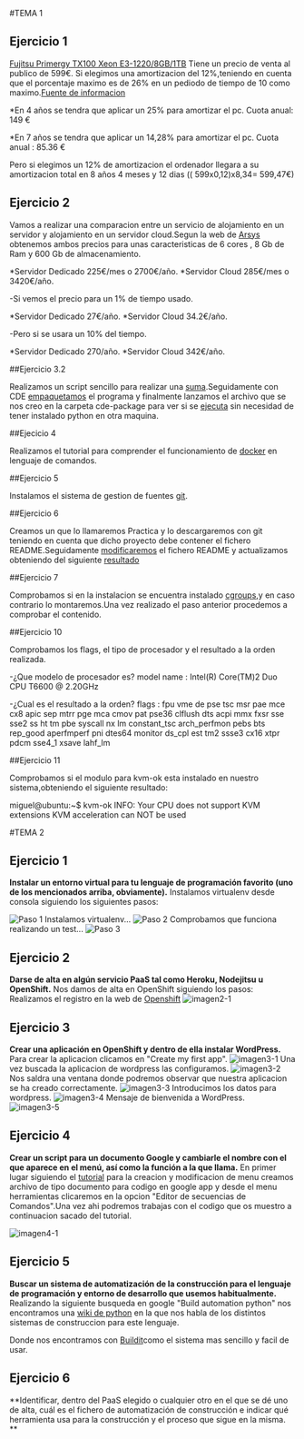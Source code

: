 #TEMA 1

## Ejercicio 1
[Fujitsu Primergy TX100 Xeon E3-1220/8GB/1TB](http://www.pccomponentes.com/fujitsu_primergy_tx100_xeon_e3_1220_8gb_1tb.html?gclid=CJmasoPrhsECFVDItAod5woAtA) Tiene un precio de venta al publico de 599€.
Si elegimos una amortizacion del 12%,teniendo en cuenta que el porcentaje maximo es de 26% en un pediodo de tiempo de 10 como maximo.[Fuente de informacion](http://www.gabilos.com/webcontable/amortizacion/estimacion_directa_simplificada.htm)

*En 4 años se tendra que aplicar un 25% para amortizar el pc. Cuota anual: 149 €

*En 7 años se tendra que aplicar un 14,28% para amortizar el pc. Cuota anual : 85.36 €

Pero si elegimos un 12% de amortizacion el ordenador llegara a su amortizacion total en 8 años 4 meses y 12 dias (( 599x0,12)x8,34= 599,47€)


## Ejercicio 2
Vamos a realizar una comparacion entre un servicio de alojamiento en un servidor y alojamiento en un servidor cloud.Segun la web de [Arsys](http://www.arsys.es/hosting?gclid=CPKFjcPelcECFQ3LtAodyVEA4w) obtenemos ambos precios para unas caracteristicas de 6 cores , 8 Gb de Ram y 600 Gb de almacenamiento.

*Servidor Dedicado 225€/mes o 2700€/año.
*Servidor Cloud 285€/mes o 3420€/año.

-Si vemos el precio para un 1% de tiempo usado.

*Servidor Dedicado 27€/año.
*Servidor Cloud 34.2€/año.

-Pero si se usara un 10% del tiempo.

*Servidor Dedicado 270/año.
*Servidor Cloud 342€/año.

##Ejercicio 3.2

Realizamos un script sencillo para realizar una [suma](http://imgur.com/R7GIvGx).Seguidamente con CDE [empaquetamos](http://imgur.com/96CUB6p) el programa y finalmente lanzamos el archivo que se nos creo en la carpeta cde-package para ver si se [ejecuta](http://imgur.com/8oreLxN) sin necesidad de tener instalado python en otra maquina.

##Ejecicio 4

Realizamos el tutorial para comprender el funcionamiento de [docker](http://imgur.com/9kgsvVD) en lenguaje de comandos.

##Ejercicio 5

Instalamos el sistema de gestion de fuentes [git](http://imgur.com/vMqcjaM).

##Ejercicio 6

Creamos un que lo llamaremos Practica y lo descargaremos con git teniendo en cuenta que dicho proyecto debe contener el fichero README.Seguidamente [modificaremos](http://imgur.com/qCVnsAY) el fichero README y actualizamos obteniendo del siguiente [resultado](http://imgur.com/ixOkHtU)

##Ejercicio 7

Comprobamos si en la instalacion se encuentra instalado [cgroups](http://imgur.com/kRI8qFa),y en caso contrario lo montaremos.Una vez realizado el paso anterior procedemos a comprobar el contenido.

##Ejercicio 10

Comprobamos los flags, el tipo de procesador y el resultado a la orden realizada.

-¿Que modelo de procesador es?
  model name	: Intel(R) Core(TM)2 Duo CPU     T6600  @ 2.20GHz

-¿Cual es el resultado a la orden?
  flags		: fpu vme de pse tsc msr pae mce cx8 apic sep mtrr pge mca cmov pat pse36 clflush dts acpi mmx fxsr sse sse2 ss ht tm pbe syscall nx lm constant_tsc arch_perfmon pebs bts rep_good aperfmperf pni dtes64 monitor ds_cpl est tm2 ssse3 cx16 xtpr pdcm sse4_1 xsave lahf_lm

##Ejercicio 11

Comprobamos si el modulo para kvm-ok esta instalado en nuestro sistema,obteniendo el siguiente resultado:

miguel@ubuntu:~$ kvm-ok INFO: Your CPU does not support KVM extensions
KVM acceleration can NOT be used


#TEMA 2

## Ejercicio 1
**Instalar un entorno virtual para tu lenguaje de programación favorito (uno de los mencionados arriba, obviamente).**
Instalamos virtualenv desde consola siguiendo los siguientes pasos:

![Paso 1](http://i.imgur.com/b4P7ncJ.jpg)
Instalamos virtualenv...
![Paso 2](http://i.imgur.com/4Lwfky8.jpg)
Comprobamos que funciona realizando un test...
![Paso 3](http://i.imgur.com/RLgnNdC.jpg)


## Ejercicio 2
**Darse de alta en algún servicio PaaS tal como Heroku, Nodejitsu u OpenShift.**
Nos damos de alta en OpenShift siguiendo los pasos:
Realizamos el registro en la web de [Openshift](https://www.openshift.com/)
![imagen2-1](http://i.imgur.com/II0ELuU.jpg)


## Ejercicio 3
**Crear una aplicación en OpenShift y dentro de ella instalar WordPress.**
Para crear la aplicacion clicamos en "Create my first app".
![imagen3-1](http://i.imgur.com/5vQugDx.jpg)
Una vez buscada la aplicacion de wordpress las configuramos.
![imagen3-2](http://i.imgur.com/GuhWpYJ.jpg)
Nos saldra una ventana donde podremos observar que nuestra aplicacion se ha creado correctamente.
![imagen3-3](http://i.imgur.com/Judnbcr.jpg)
Introducimos los datos para wordpress.
![imagen3-4](http://i.imgur.com/iSM6F6c.jpg)
Mensaje de bienvenida a WordPress.
![imagen3-5](http://i.imgur.com/CyQDKso.jpg)

## Ejercicio 4

**Crear un script para un documento Google y cambiarle el nombre con el que aparece en el menú, así como la función a la que llama.**
En primer lugar siguiendo el [tutorial](https://developers.google.com/apps-script/guides/menus#custom_menus_in_google_docs_sheets_or_forms) para la creacion y modificacion de menu creamos archivo de tipo documento para codigo en google app y desde el menu herramientas clicaremos en la opcion "Editor de secuencias de Comandos".Una vez ahi podremos trabajas con el codigo que os muestro a continuacion sacado del tutorial.

![imagen4-1](http://i.imgur.com/vD9Kjc0.jpg)

## Ejercicio 5
**Buscar un sistema de automatización de la construcción para el lenguaje de programación y entorno de desarrollo que usemos habitualmente.**
Realizando la siguiente busqueda en google "Build automation python" nos encontramos una [wiki de python](https://wiki.python.org/moin/ConfigurationAndBuildTools) en la que nos habla de los distintos sistemas de construccion para este lenguaje.

Donde nos encontramos con [Buildit](https://software.agendaless.com/Members/chrism/software/buildit/README.txt)como el sistema mas sencillo y facil de usar.

## Ejercicio 6
**Identificar, dentro del PaaS elegido o cualquier otro en el que se dé uno de alta, cuál es el fichero de automatización de construcción e indicar qué herramienta usa para la construcción y el proceso que sigue en la misma. **


